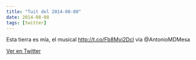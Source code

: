```yaml
---
title: "Tuit del 2014-08-08"
date: 2014-08-08
tags: [twitter]
---
```


Esta tierra es mía, el musical http://t.co/Fb8Mvi2Dcl vía @AntonioMDMesa



[Ver en Twitter](https://twitter.com/i/web/status/497807902732980225)
